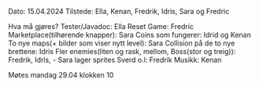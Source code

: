 Dato: 15.04.2024
Tilstede: Ella, Kenan, Fredrik, Idris, Sara og Fredric

Hva må gjøres?
Tester/Javadoc: Ella
Reset Game: Fredric
Marketplace(tilhørende knapper): Sara
Coins som fungerer: Idrid og Kenan
To nye maps(+ bilder som viser nytt level): Sara
Collision på de to nye brettene: Idris
Fler enemies(liten og rask, mellom, Boss(stor og treig)): Fredrik, Idris, 
    - Sara lager sprites
Sverd o.l: Fredrik 
Musikk: Kenan

Møtes mandag 29.04 klokken 10






